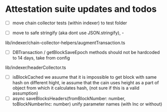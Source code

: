 # Attestation suite updates and todos

- [ ] move chain collector tests (within indexer) to test folder
- [ ] move to safe stringify (aka dont use JSON.stringify), - 


lib/indexer/chain-collector-helpers/augmentTransaction.ts
- [ ] DBTransaction / getBlockSaveEpoch methods should not be hardcoded to 14 days, take from config

lib/indexer/headerCollector.ts
- [ ] isBlockCached we asuume that it is impossible to get block with same hash on different hight, ie assume that the cain uses height as a part of object from which it calculates hash, (not sure if this is a valid assumption)
- [ ] async saveBlocksHeaders(fromBlockNumber: number, toBlockNumberInc: number)  unify parameter names (with Inc or without)
